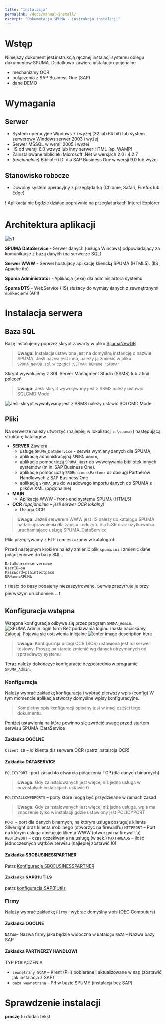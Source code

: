 ```yaml
---
title: "Instalacja"
permalink: /docs/manual-install/
excerpt: "Dokumetacja SPUMA - instrukcja instalacji"
---
```

# Wstęp
Niniejszy dokument jest instrukcją ręcznej instalacji systemu obiegu dokumentów SPUMA.
Dodatkowo zawiera  instalacje opcjonalne 
-  mechanizmy OCR
-  połączenia z SAP Business One (SAP)
-  dane DEMO

# Wymagania
## Serwer
- System operacyjne Windows 7 i wyżej (32 lub 64 bit) lub system serwerowy Windows serwer 2003 i wyżej
- Serwer MSSQL w wersji 2005 i wyżej
- IIS od wersji 6.0 wzwyż lub inny serwer HTML (np. WAMP)
- Zainstalowane biblioteki Microsoft .Net w wersjach 2.0 i 4.2.7
- *(opcjonalnie)* Biblioteki DI dla SAP Business One w wersji 9.0 lub wyżej
 
## Stanowisko robocze
- Dowolny system operacyjny  z przeglądarką (Chrome, Safari, Firefox lub Edge)

❗ Aplikacja nie będzie działac poprawnie na przegladarkach Interet Explorer

# Architektura aplikacji
![s1](https://user-images.githubusercontent.com/13116051/139230518-bdcea49a-f026-44f9-8741-7542914e810e.png)

**SPUMA DataService** - Serwer danych (usługa Windows) odpowiadający za komunikacje z bazą danych (na serwerze SQL)

**Serwer WWW** - Serwer hostujacy aplikację  kliencką SPUMA (HTML5). (IIS , Apache itp)

**Spuma Administrator** - Aplikacja (.exe) dla administartora systemu

**Spuma DTS** - WebService (IIS) służacy do wymiay danych z zewnętrznymi aplikacjami (API)

# Instalacja serwera
## Baza SQL
Bazę instalujemy poprzez skrypt zawarty w pliku [SpumaNewDB](SPUMA_NewDB.sql)

>**Uwaga:** Instalacja ustawiona jest na domyślną instancję o nazwie SPUMA. Jeśli nazwa jest inna, należy ją zmienić w pliku  `SPUMA_NewDB.sql` w części `:SETVAR DBName "SPUMA"`

Skrypt wywołujemy z SQL Server Managment Studio (SSMS) lub z linii poleceń 

>**Uwaga:** Jeśli skrypt wywoływany jest z SSMS należy ustawić SQLCMD Mode


![Jeśli skrypt wywoływany jest z SSMS należy ustawić SQLCMD Mode](https://user-images.githubusercontent.com/13116051/139239467-6ebc4c9c-2214-44db-be59-16bcffe387aa.png)

## Pliki

Na serwerze należy utworzyć (najlepiej w lokalizacji `c:\spuma\`) następującą strukturę katalogów
- **SERVER**
Zawiera
	- usługę `SPUMA_DataService` -  serwis wymiany danych  dla SPUMA,
	- aplikację administracyjną `SPUMA_Admin`,
	- aplikacje pomocniczą `SPUMA_Host` do wywoływania bibliotek innych systemów (m in. SAP Business One).
	- aplikacje pomocniczą `SBOBusinessPartner` do obsługi Partnerów Handlowych z SAP Business One
	- aplikację `SPUMA_DTS` do wsadowego importu danych do SPUMA z plików XML (opcjonalnie)
- **MAIN**
	- Aplikacja WWW – front-end systemu SPUMA (HTML5)
- **OCR** *(opcjonalnie – jeśli serwer OCR lokalny)*
	- Usługa OCR 

> **Uwaga:** Jeżeli serwerem WWW jest IIS należy do katalogu SPUMA nadać uprawnienia dla zapisu i odczytu dla IUSR  oraz użytkownika uruchamiające usługę SPUMA_DataService

Pliki przegrywamy z FTP i umieszczamy w katalogach.

Przed następnym krokiem  należy zmienić plik `spuma.ini` i zmienić dane połączeniowe do bazy SQL.
```
DataSource=servername
UserID=sa
Password=plaintextpass
DBName=SPUMA
```
❗ Hasło do bazy podajemy niezaszyfrowane. Serwis zaszyfruje je przy pierwszym uruchomieniu. ❗

## Konfiguracja wstępna

Wstępna konfiguracja odbywa się przez program `SPUMA_Admin`. 
![SPUMA Admin login form](https://lh3.googleusercontent.com/Ag2PytwDwvE_CnJrLeDo8qMCpI1ndrfQj2SWleuFTAoyPkVm3chn-yQ6z7a-EjZzTiCdarQI1lg)
 Bez podawania loginu i hasła naciskamy Zaloguj. Pojawią się ustawienia inicjalne
 ![enter image description here](https://lh3.googleusercontent.com/YqAuY_Ld-rq8bIHuyfWnCcOjHfvPIXuwX7IEVEXeuYhtPTDYTKaAymzIehLrkkSmBPRvprKrgAg)
  

> **Uwaga:** Konfiguracja usługi OCR (SOS) ustawiona jest na serwer testowy. Proszę po starcie zmienić wg danych otrzymanych od sprzedawcy systemu

Teraz należy dokończyć konfiguracje bezpośrednio w programie `SPUMA_Admin`. 

### Konfiguracja

Należy wybrać zakładkę konfiguracja i wybrać pierwszy wpis (config)
W tym momencie aplikacja stworzy domyślne wpisy konfiguracyjne.

> Kompletny opis konfiguracji opisany jest w innej części tego dokumentu.

Poniżej ustawienia na które powinno się zwrócić uwagę przed startem serwisu SPUMA_DataService 
<a id='konfiguracja1' href='konfiguracja1' hidden='true'></a>
#### Zakładka OGÓLNE
`Client ID` – id klienta dla serwera OCR (patrz instalacja OCR)

#### Zakładka DATASERVICE
`POLICYPORT` –port zasad do otwarcia połączenia TCP (dla danych binarnych)

> **Uwaga:**  Gdy zainstalowanych jest  więcej niż jedna usługa w pozostałych instalacjach ustawić 0

`POLICYALLOWEDPORTS` – porty które mogą być przydzielane  w ramach  zasad 

> **Uwaga:**  Gdy zainstalowanych jest  więcej niż jedna usługa, wpis  ma znaczenie tylko w instalacji gdzie ustawiony jest POLICYPORT

`PORT` – port dla danych binarnych,  na którym usługa obsługuje klienta Silverlight oraz klienta mobilnego  (otworzyć na firewalll’u)
`HTTPPORT`  – Port na którym usługa obsługuje klienta WWW (otworzyć na firewalll’u)
`REQTIMEOUT` – czas oczekiwania na usługę (w sek.)
`MAXTHREADS` – ilość jednoczesnych wątków serwisu  (najlepiej zostawić 10)


#### Zakładka SBOBUSINESSPARTNER
Patrz  [Konfiguracja SBOBUSINESSPARTNER](#konf_sbobusinesspartner)

####  Zakładka SAPB1UTILS
patrz  [konfiguracja SAPB1Utils](#konf_sapb1utils)
### <a id='firmy1' href='firmy1' hidden='true'></a>Firmy
Należy wybrać zakładkę `Firmy` i wybrać domyślny wpis (OEC Computers)

####  Zakładka OGÓLNE
`NAZWA`–  Nazwa firmy jaka będzie widoczna w katalogu
`BAZA` – Nazwa bazy SAP

####  Zakładka PARTNERZY HANDLOWI
TYP POŁĄCZENIA
- `zewnętrzny SOAP` – Klient (PH) pobierane i aktualizowane w sap (zostawić jak instalacja z SAP)
- `baza wewnętrzna` – PH w bazie SPUMY (instalacja bez SAP)

# Sprawdzenie instalacji
**proszę** tu dodac tekst
